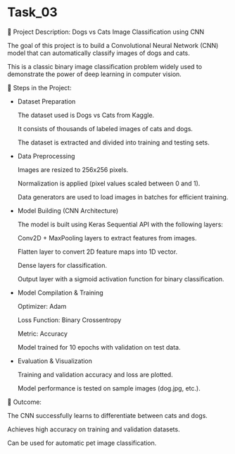 # Task_03

📌 Project Description: Dogs vs Cats Image Classification using CNN

The goal of this project is to build a Convolutional Neural Network (CNN) model that can automatically classify images of dogs and cats. 

This is a classic binary image classification problem widely used to demonstrate the power of deep learning in computer vision.

🔹 Steps in the Project:

- Dataset Preparation

  The dataset used is Dogs vs Cats from Kaggle.

  It consists of thousands of labeled images of cats and dogs.

  The dataset is extracted and divided into training and testing sets.

- Data Preprocessing

  Images are resized to 256x256 pixels.

  Normalization is applied (pixel values scaled between 0 and 1).

  Data generators are used to load images in batches for efficient training.

- Model Building (CNN Architecture)

  The model is built using Keras Sequential API with the following layers:

  Conv2D + MaxPooling layers to extract features from images.

  Flatten layer to convert 2D feature maps into 1D vector.

  Dense layers for classification.

  Output layer with a sigmoid activation function for binary classification.

- Model Compilation & Training

  Optimizer: Adam

  Loss Function: Binary Crossentropy

  Metric: Accuracy

  Model trained for 10 epochs with validation on test data.

- Evaluation & Visualization

  Training and validation accuracy and loss are plotted.

  Model performance is tested on sample images (dog.jpg, etc.).

🔹 Outcome:

  The CNN successfully learns to differentiate between cats and dogs.

  Achieves high accuracy on training and validation datasets.

  Can be used for automatic pet image classification.
